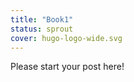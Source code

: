 ```yaml
---
title: "Book1"
status: sprout
cover: hugo-logo-wide.svg
---
```


<!-- status: sprout, bloom, mature (completion: sprout < bloom < mature ) -->

Please start your post here!
